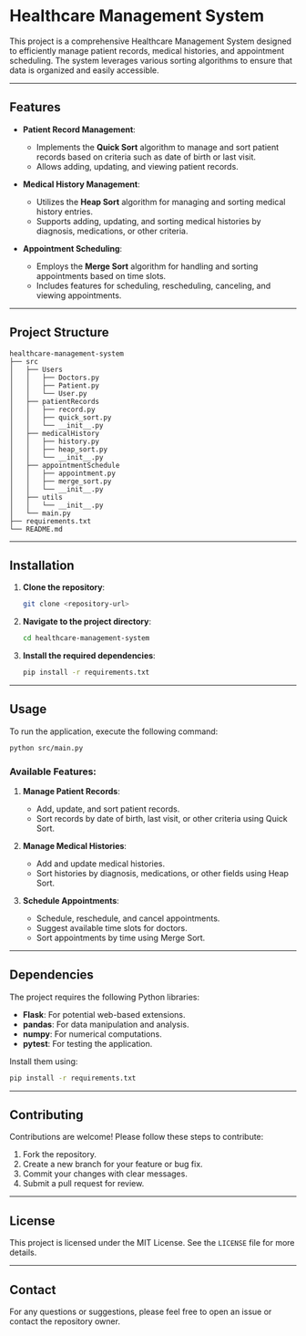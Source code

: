 # Healthcare Management System

This project is a comprehensive Healthcare Management System designed to efficiently manage patient records, medical histories, and appointment scheduling. The system leverages various sorting algorithms to ensure that data is organized and easily accessible.

---

## Features

- **Patient Record Management**: 
  - Implements the **Quick Sort** algorithm to manage and sort patient records based on criteria such as date of birth or last visit.
  - Allows adding, updating, and viewing patient records.
  
- **Medical History Management**: 
  - Utilizes the **Heap Sort** algorithm for managing and sorting medical history entries.
  - Supports adding, updating, and sorting medical histories by diagnosis, medications, or other criteria.

- **Appointment Scheduling**: 
  - Employs the **Merge Sort** algorithm for handling and sorting appointments based on time slots.
  - Includes features for scheduling, rescheduling, canceling, and viewing appointments.

---

## Project Structure

```
healthcare-management-system
├── src
│   ├── Users
│   │   ├── Doctors.py
│   │   ├── Patient.py
│   │   └── User.py
│   ├── patientRecords
│   │   ├── record.py
│   │   ├── quick_sort.py
│   │   └── __init__.py
│   ├── medicalHistory
│   │   ├── history.py
│   │   ├── heap_sort.py
│   │   └── __init__.py
│   ├── appointmentSchedule
│   │   ├── appointment.py
│   │   ├── merge_sort.py
│   │   └── __init__.py
│   ├── utils
│   │   └── __init__.py
│   └── main.py
├── requirements.txt
└── README.md
```

---

## Installation

1. **Clone the repository**:
   ```bash
   git clone <repository-url>
   ```

2. **Navigate to the project directory**:
   ```bash
   cd healthcare-management-system
   ```

3. **Install the required dependencies**:
   ```bash
   pip install -r requirements.txt
   ```

---

## Usage

To run the application, execute the following command:
```bash
python src/main.py
```

### Available Features:
1. **Manage Patient Records**:
   - Add, update, and sort patient records.
   - Sort records by date of birth, last visit, or other criteria using Quick Sort.

2. **Manage Medical Histories**:
   - Add and update medical histories.
   - Sort histories by diagnosis, medications, or other fields using Heap Sort.

3. **Schedule Appointments**:
   - Schedule, reschedule, and cancel appointments.
   - Suggest available time slots for doctors.
   - Sort appointments by time using Merge Sort.

---

## Dependencies

The project requires the following Python libraries:
- **Flask**: For potential web-based extensions.
- **pandas**: For data manipulation and analysis.
- **numpy**: For numerical computations.
- **pytest**: For testing the application.

Install them using:
```bash
pip install -r requirements.txt
```

---

## Contributing

Contributions are welcome! Please follow these steps to contribute:
1. Fork the repository.
2. Create a new branch for your feature or bug fix.
3. Commit your changes with clear messages.
4. Submit a pull request for review.

---

## License

This project is licensed under the MIT License. See the `LICENSE` file for more details.

---

## Contact

For any questions or suggestions, please feel free to open an issue or contact the repository owner.